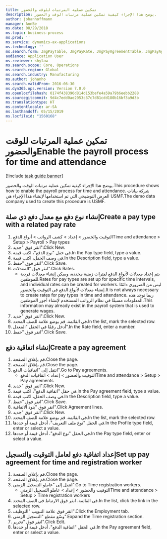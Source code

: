 ```yaml
---
title: تمكين عملية المرتبات للوقت والحضور
description: يوضح هذا الإجراء كيفية تمكين عملية مرتبات الوقت والحضور‬.
author: johanhoffmann
manager: AnnBe
ms.date: 08/29/2018
ms.topic: business-process
ms.prod: ''
ms.service: dynamics-ax-applications
ms.technology: ''
ms.search.form: JmgPayTable, JmgPayRate, JmgPayAgreementTable, JmgPayAgreementLine, HcmWorker
audience: Application User
ms.reviewer: shylaw
ms.search.scope: Core, Operations
ms.search.region: Global
ms.search.industry: Manufacturing
ms.author: johanho
ms.search.validFrom: 2016-06-30
ms.dyn365.ops.version: Version 7.0.0
ms.openlocfilehash: 0174f438396d814d153befe4a59a79b6eebb2288
ms.sourcegitcommit: 9d4c7edd0ae2053c37c7d81cdd180b16bf3a9d3b
ms.translationtype: HT
ms.contentlocale: ar-SA
ms.lasthandoff: 05/15/2019
ms.locfileid: "1560168"
---
```

# <a name="enable-the-payroll-process-for-time-and-attendance"></a><span data-ttu-id="d0266-103">تمكين عملية المرتبات للوقت والحضور</span><span class="sxs-lookup"><span data-stu-id="d0266-103">Enable the payroll process for time and attendance</span></span>

[!include [task guide banner](../../includes/task-guide-banner.md)]

<span data-ttu-id="d0266-104">يوضح هذا الإجراء كيفية تمكين عملية مرتبات الوقت والحضور‬.</span><span class="sxs-lookup"><span data-stu-id="d0266-104">This procedure shows how to enable the payroll process for time and attendance.</span></span> <span data-ttu-id="d0266-105">شركة بيانات العرض التوضيحي التي تم استخدامها لإنشاء هذا الإجراء هي USMF.</span><span class="sxs-lookup"><span data-stu-id="d0266-105">The demo data company used to create this procedure is USMF.</span></span>


## <a name="create-a-pay-type-with-a-related-pay-rate"></a><span data-ttu-id="d0266-106">إنشاء نوع دفع مع معدل دفع ذي صلة</span><span class="sxs-lookup"><span data-stu-id="d0266-106">Create a pay type with a related pay rate</span></span>
1. <span data-ttu-id="d0266-107">التوقيت والحضور > إعداد > كشف الرواتب‬ > أنواع الدفع</span><span class="sxs-lookup"><span data-stu-id="d0266-107">Time and attendance > Setup > Payroll > Pay types</span></span>
2. <span data-ttu-id="d0266-108">انقر فوق "جديد".</span><span class="sxs-lookup"><span data-stu-id="d0266-108">Click New.</span></span>
3. <span data-ttu-id="d0266-109">في حقل "نوع الدفع"، اكتب قيمة.</span><span class="sxs-lookup"><span data-stu-id="d0266-109">In the Pay type field, type a value.</span></span>
4. <span data-ttu-id="d0266-110">في وصف الحقل، اكتب قيمة.</span><span class="sxs-lookup"><span data-stu-id="d0266-110">In the Description field, type a value.</span></span>
5. <span data-ttu-id="d0266-111">انقر فوق "حفظ".</span><span class="sxs-lookup"><span data-stu-id="d0266-111">Click Save.</span></span>
6. <span data-ttu-id="d0266-112">انقر فوق "المعدلات‬".</span><span class="sxs-lookup"><span data-stu-id="d0266-112">Click Rates.</span></span>
    * <span data-ttu-id="d0266-113">يتم إعداد معدلات لأنواع الدفع لفترات زمنية محددة، ويمكن إنشاء معدلات فردية للموظفين.</span><span class="sxs-lookup"><span data-stu-id="d0266-113">Rates for pay types are set up for specific time intervals, and individual rates can be created for workers.</span></span> <span data-ttu-id="d0266-114">ليس من الضروري دائمًا إنشاء معدلات لأنواع الدفع في التوقيت والحضور.</span><span class="sxs-lookup"><span data-stu-id="d0266-114">It is not always necessary to create rates for pay types in time and attendance.</span></span> <span data-ttu-id="d0266-115">ربما توجد هذه المعلومات مسبقًا في نظام الرواتب المستخدم لإنشاء أجور الموظفين.</span><span class="sxs-lookup"><span data-stu-id="d0266-115">This information may already exist in the payroll system that is used to generate wages.</span></span>  
7. <span data-ttu-id="d0266-116">انقر فوق "جديد".</span><span class="sxs-lookup"><span data-stu-id="d0266-116">Click New.</span></span>
8. <span data-ttu-id="d0266-117">في القائمة، قم بوضع علامة للصف المحدد.</span><span class="sxs-lookup"><span data-stu-id="d0266-117">In the list, mark the selected row.</span></span>
9. <span data-ttu-id="d0266-118">أدخل رقمًا في الحقل "المعدل‬".</span><span class="sxs-lookup"><span data-stu-id="d0266-118">In the Rate field, enter a number.</span></span>
10. <span data-ttu-id="d0266-119">انقر فوق "حفظ".</span><span class="sxs-lookup"><span data-stu-id="d0266-119">Click Save.</span></span>

## <a name="create-a-pay-agreement"></a><span data-ttu-id="d0266-120">إنشاء اتفاقية دفع</span><span class="sxs-lookup"><span data-stu-id="d0266-120">Create a pay agreement</span></span>
1. <span data-ttu-id="d0266-121">قم بإغلاق الصفحة.</span><span class="sxs-lookup"><span data-stu-id="d0266-121">Close the page.</span></span>
2. <span data-ttu-id="d0266-122">قم بإغلاق الصفحة.</span><span class="sxs-lookup"><span data-stu-id="d0266-122">Close the page.</span></span>
3. <span data-ttu-id="d0266-123">انتقل إلى "اتفاقيات الدفع".</span><span class="sxs-lookup"><span data-stu-id="d0266-123">Go to Pay agreements.</span></span>
    * <span data-ttu-id="d0266-124">التوقيت والحضور > إعداد > اتفاقيات الدفع</span><span class="sxs-lookup"><span data-stu-id="d0266-124">Time and attendance > Setup > Pay agreements</span></span>  
4. <span data-ttu-id="d0266-125">انقر فوق "جديد".</span><span class="sxs-lookup"><span data-stu-id="d0266-125">Click New.</span></span>
5. <span data-ttu-id="d0266-126">في حقل "اتفاقية الدفع"، اكتب قيمة.</span><span class="sxs-lookup"><span data-stu-id="d0266-126">In the Pay agreement field, type a value.</span></span>
6. <span data-ttu-id="d0266-127">في وصف الحقل، اكتب قيمة.</span><span class="sxs-lookup"><span data-stu-id="d0266-127">In the Description field, type a value.</span></span>
7. <span data-ttu-id="d0266-128">انقر فوق "حفظ".</span><span class="sxs-lookup"><span data-stu-id="d0266-128">Click Save.</span></span>
8. <span data-ttu-id="d0266-129">انقر فوق "بنود الاتفاقية".</span><span class="sxs-lookup"><span data-stu-id="d0266-129">Click Agreement lines.</span></span>
9. <span data-ttu-id="d0266-130">انقر فوق "جديد".</span><span class="sxs-lookup"><span data-stu-id="d0266-130">Click New.</span></span>
10. <span data-ttu-id="d0266-131">في القائمة، قم بوضع علامة للصف المحدد.</span><span class="sxs-lookup"><span data-stu-id="d0266-131">In the list, mark the selected row.</span></span>
11. <span data-ttu-id="d0266-132">في الحقل "نوع ملف التعريف‬"، أدخل قيمة أو حددها.</span><span class="sxs-lookup"><span data-stu-id="d0266-132">In the Profile type field, enter or select a value.</span></span>
12. <span data-ttu-id="d0266-133">في الحقل "نوع الدفع"، أدخل قيمة أو حددها.</span><span class="sxs-lookup"><span data-stu-id="d0266-133">In the Pay type field, enter or select a value.</span></span>

## <a name="set-up-pay-agreement-for-time-and-registration-worker"></a><span data-ttu-id="d0266-134">إعداد اتفاقية دفع لعامل التوقيت والتسجيل</span><span class="sxs-lookup"><span data-stu-id="d0266-134">Set up pay agreement for time and registration worker</span></span>
1. <span data-ttu-id="d0266-135">قم بإغلاق الصفحة.</span><span class="sxs-lookup"><span data-stu-id="d0266-135">Close the page.</span></span>
2. <span data-ttu-id="d0266-136">قم بإغلاق الصفحة.</span><span class="sxs-lookup"><span data-stu-id="d0266-136">Close the page.</span></span>
3. <span data-ttu-id="d0266-137">انتقل إلى "عاملو التسجيل الزمني".</span><span class="sxs-lookup"><span data-stu-id="d0266-137">Go to Time registration workers.</span></span>
    * <span data-ttu-id="d0266-138">التوقيت والحضور > إعداد > عاملو التسجيل الزمني‬</span><span class="sxs-lookup"><span data-stu-id="d0266-138">Time and attendance > Setup > Time registration workers</span></span>  
4. <span data-ttu-id="d0266-139">في القائمة، انقر فوق الارتباط في الصف المحدد.</span><span class="sxs-lookup"><span data-stu-id="d0266-139">In the list, click the link in the selected row.</span></span>
5. <span data-ttu-id="d0266-140">انقر فوق علامة التبويب "التوظيف‬‬".</span><span class="sxs-lookup"><span data-stu-id="d0266-140">Click the Employment tab.</span></span>
6. <span data-ttu-id="d0266-141">وسّع مقطع "التسجيل الزمني‬".</span><span class="sxs-lookup"><span data-stu-id="d0266-141">Expand the Time registration section.</span></span>
7. <span data-ttu-id="d0266-142">انقر فوق "تحرير".</span><span class="sxs-lookup"><span data-stu-id="d0266-142">Click Edit.</span></span>
8. <span data-ttu-id="d0266-143">في الحقل "اتفاقية الدفع"، أدخل قيمة أو حددها.</span><span class="sxs-lookup"><span data-stu-id="d0266-143">In the Pay agreement field, enter or select a value.</span></span>

